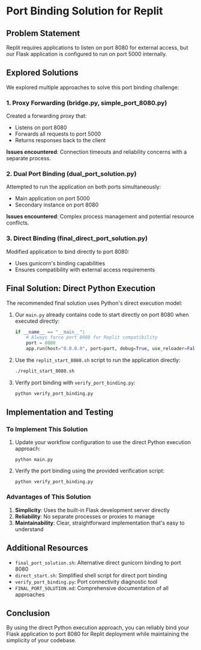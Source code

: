 # Port Binding Solution for Replit

## Problem Statement

Replit requires applications to listen on port 8080 for external access, but our Flask application is configured to run on port 5000 internally.

## Explored Solutions

We explored multiple approaches to solve this port binding challenge:

### 1. Proxy Forwarding (bridge.py, simple_port_8080.py)

Created a forwarding proxy that:
- Listens on port 8080
- Forwards all requests to port 5000
- Returns responses back to the client

**Issues encountered**: Connection timeouts and reliability concerns with a separate process.

### 2. Dual Port Binding (dual_port_solution.py)

Attempted to run the application on both ports simultaneously:
- Main application on port 5000
- Secondary instance on port 8080

**Issues encountered**: Complex process management and potential resource conflicts.

### 3. Direct Binding (final_direct_port_solution.py)

Modified application to bind directly to port 8080:
- Uses gunicorn's binding capabilities
- Ensures compatibility with external access requirements

## Final Solution: Direct Python Execution

The recommended final solution uses Python's direct execution model:

1. Our `main.py` already contains code to start directly on port 8080 when executed directly:
   ```python
   if __name__ == "__main__":
       # Always force port 8080 for Replit compatibility
       port = 8080
       app.run(host="0.0.0.0", port=port, debug=True, use_reloader=False)
   ```

2. Use the `replit_start_8080.sh` script to run the application directly:
   ```bash
   ./replit_start_8080.sh
   ```

3. Verify port binding with `verify_port_binding.py`:
   ```bash
   python verify_port_binding.py
   ```

## Implementation and Testing

### To Implement This Solution

1. Update your workflow configuration to use the direct Python execution approach:
   ```
   python main.py
   ```

2. Verify the port binding using the provided verification script:
   ```
   python verify_port_binding.py
   ```

### Advantages of This Solution

1. **Simplicity**: Uses the built-in Flask development server directly
2. **Reliability**: No separate processes or proxies to manage
3. **Maintainability**: Clear, straightforward implementation that's easy to understand

## Additional Resources

- `final_port_solution.sh`: Alternative direct gunicorn binding to port 8080
- `direct_start.sh`: Simplified shell script for direct port binding
- `verify_port_binding.py`: Port connectivity diagnostic tool
- `FINAL_PORT_SOLUTION.md`: Comprehensive documentation of all approaches

## Conclusion

By using the direct Python execution approach, you can reliably bind your Flask application to port 8080 for Replit deployment while maintaining the simplicity of your codebase.